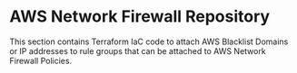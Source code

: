# AWS Network Firewall Repository

This section contains Terraform IaC code to attach AWS Blacklist Domains or IP addresses to rule groups that can be attached to AWS Network Firewall Policies.